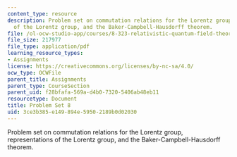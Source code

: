 ```yaml
---
content_type: resource
description: Problem set on commutation relations for the Lorentz group, representations
  of the Lorentz group, and the Baker-Campbell-Hausdorff theorem.
file: /ol-ocw-studio-app/courses/8-323-relativistic-quantum-field-theory-i-spring-2008/3ce3b385e149894e59502189b0d02030_ft1ps08_08_1.pdf
file_size: 217977
file_type: application/pdf
learning_resource_types:
- Assignments
license: https://creativecommons.org/licenses/by-nc-sa/4.0/
ocw_type: OCWFile
parent_title: Assignments
parent_type: CourseSection
parent_uid: f28bfafa-569a-d4b0-7320-5406ab48eb11
resourcetype: Document
title: Problem Set 8
uid: 3ce3b385-e149-894e-5950-2189b0d02030
---
```

Problem set on commutation relations for the Lorentz group, representations of the Lorentz group, and the Baker-Campbell-Hausdorff theorem.